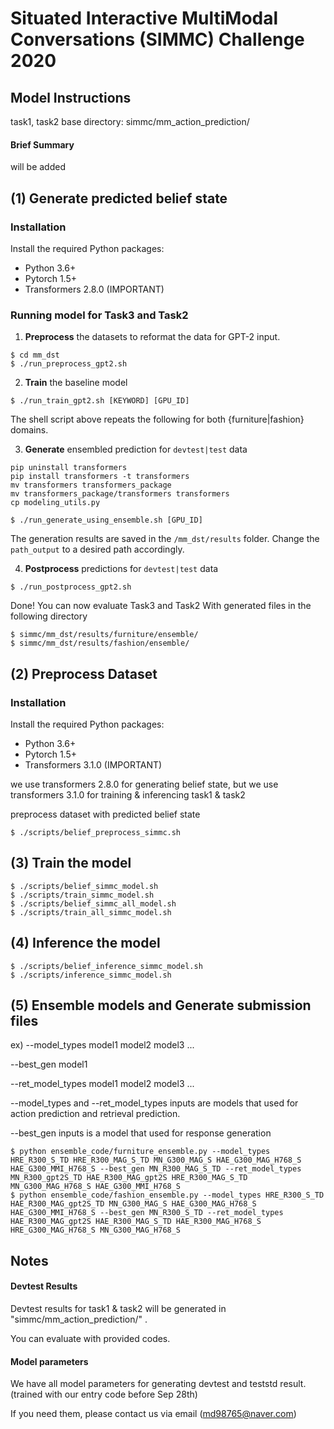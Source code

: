 # Situated Interactive MultiModal Conversations (SIMMC) Challenge 2020

## Model Instructions
task1, task2 base directory: simmc/mm_action_prediction/

#### Brief Summary
will be added

## (1) Generate predicted belief state
### Installation
Install the required Python packages:
- Python 3.6+
- Pytorch 1.5+
- Transformers 2.8.0 (IMPORTANT)
### Running model for Task3 and Task2

1. **Preprocess** the datasets to reformat the data for GPT-2 input.

```
$ cd mm_dst
$ ./run_preprocess_gpt2.sh
```
2. **Train** the baseline model

```
$ ./run_train_gpt2.sh [KEYWORD] [GPU_ID]
```

The shell script above repeats the following for both {furniture|fashion} domains.


3. **Generate** ensembled prediction for `devtest|test` data

```
pip uninstall transformers
pip install transformers -t transformers
mv transformers transformers_package
mv transformers_package/transformers transformers
cp modeling_utils.py

$ ./run_generate_using_ensemble.sh [GPU_ID]
```

The generation results are saved in the `/mm_dst/results` folder. Change the `path_output` to a desired path accordingly.


4. **Postprocess** predictions for `devtest|test` data

```
$ ./run_postprocess_gpt2.sh
```

Done! You can now evaluate Task3 and Task2 With generated files in the following directory
```
$ simmc/mm_dst/results/furniture/ensemble/
$ simmc/mm_dst/results/fashion/ensemble/
```

## (2) Preprocess Dataset
### Installation
Install the required Python packages:
- Python 3.6+
- Pytorch 1.5+
- Transformers 3.1.0 (IMPORTANT)


we use transformers 2.8.0 for generating belief state, but we use transformers 3.1.0 for training & inferencing task1 & task2


preprocess dataset with predicted belief state
```
$ ./scripts/belief_preprocess_simmc.sh
```

## (3) Train the model
```
$ ./scripts/belief_simmc_model.sh
$ ./scripts/train_simmc_model.sh
$ ./scripts/belief_simmc_all_model.sh
$ ./scripts/train_all_simmc_model.sh
```

## (4) Inference the model
```
$ ./scripts/belief_inference_simmc_model.sh
$ ./scripts/inference_simmc_model.sh
```

## (5) Ensemble models and Generate submission files
ex) --model_types model1 model2 model3 ...

--best_gen model1

--ret_model_types model1 model2 model3 ...
    
--model_types and --ret_model_types inputs are models that used for action prediction and retrieval prediction.

--best_gen inputs is a model that used for response generation


```
$ python ensemble_code/furniture_ensemble.py --model_types HRE_R300_S_TD HRE_R300_MAG_S_TD MN_G300_MAG_S HAE_G300_MAG_H768_S HAE_G300_MMI_H768_S --best_gen MN_R300_MAG_S_TD --ret_model_types MN_R300_gpt2S_TD HAE_R300_MAG_gpt2S HRE_R300_MAG_S_TD MN_G300_MAG_H768_S HAE_G300_MMI_H768_S
$ python ensemble_code/fashion_ensemble.py --model_types HRE_R300_S_TD HAE_R300_MAG_gpt2S_TD MN_G300_MAG_S HAE_G300_MAG_H768_S HAE_G300_MMI_H768_S --best_gen MN_R300_S_TD --ret_model_types HAE_R300_MAG_gpt2S HAE_R300_MAG_S_TD HAE_R300_MAG_H768_S HRE_G300_MAG_H768_S MN_G300_MAG_H768_S
```


## Notes
#### Devtest Results
Devtest results for task1 & task2 will be generated in "simmc/mm_action_prediction/" .

You can evaluate with provided codes.
#### Model parameters
We have all model parameters for generating devtest and teststd result. (trained with our entry code before Sep 28th)

If you need them, please contact us via email (md98765@naver.com)
